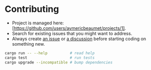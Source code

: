 # Contributing

- Project is managed here: [https://github.com/users/aymericbeaumet/projects/1].
- Search for existing issues that you might want to address.
- Always create [an issue](https://github.com/aymericbeaumet/run/issues/new) or [a discussion](https://github.com/aymericbeaumet/run/discussions/new/choose) before starting coding on something new.

```bash
cargo run -- --help          # read help
cargo test                   # run tests
cargo upgrade --incompatible # bump dependencies
```
